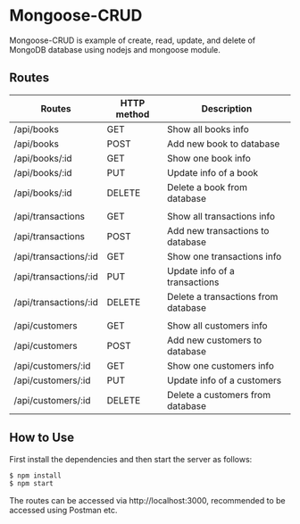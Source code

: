 # Mongoose-CRUD

Mongoose-CRUD is example of create, read, update, and delete of MongoDB database using nodejs and mongoose module.

## Routes

| Routes | HTTP method | Description |
| ------ | ----------- | ----------- |
| /api/books | GET | Show all books info |
| /api/books | POST | Add new book to database |
| /api/books/:id | GET | Show one book info |
| /api/books/:id | PUT | Update info of a book |
| /api/books/:id | DELETE | Delete a book from database |
|         |            |             |
| /api/transactions | GET | Show all transactions info |
| /api/transactions | POST | Add new transactions to database |
| /api/transactions/:id | GET | Show one transactions info |
| /api/transactions/:id | PUT | Update info of a transactions |
| /api/transactions/:id | DELETE | Delete a transactions from database |
|         |            |             |
| /api/customers | GET | Show all customers info |
| /api/customers | POST | Add new customers to database |
| /api/customers/:id | GET | Show one customers info |
| /api/customers/:id | PUT | Update info of a customers |
| /api/customers/:id | DELETE | Delete a customers from database |


## How to Use

First install the dependencies and then start the server as follows:

```sh
$ npm install
$ npm start
```
The routes can be accessed via http://localhost:3000, recommended to be accessed using Postman etc.

